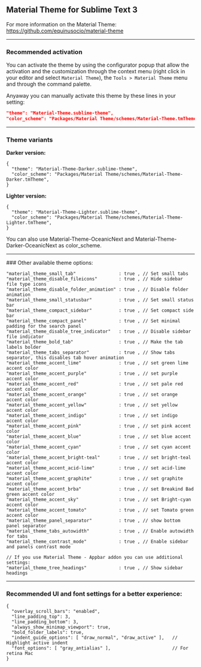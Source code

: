 ## Material Theme for Sublime Text 3

For more information on the Material Theme: https://github.com/equinusocio/material-theme

**********************************************************************************************

### Recommended activation
You can activate the theme by using the configurator popup that allow the activation
and the customization through the context menu (right click in your editor and select `Material Theme`),
the `Tools > Material Theme` menu and through the command palette.

Anyaway you can manually activate this theme by these lines in your setting:

```json
"theme": "Material-Theme.sublime-theme",
"color_scheme": "Packages/Material Theme/schemes/Material-Theme.tmTheme",
```

**********************************************************************************************

### Theme variants

**Darker version:**

```
{
  "theme": "Material-Theme-Darker.sublime-theme",
  "color_scheme": "Packages/Material Theme/schemes/Material-Theme-Darker.tmTheme",
}
```

**Lighter version:**

```
{
  "theme": "Material-Theme-Lighter.sublime-theme",
  "color_scheme": "Packages/Material Theme/schemes/Material-Theme-Lighter.tmTheme",
}
```

You can also use Material-Theme-OceanicNext and Material-Theme-Darker-OceanicNext as color_scheme.

**********************************************************************************************

### Other available theme options:

```
"material_theme_small_tab"                : true , // Set small tabs
"material_theme_disable_fileicons"        : true , // Hide sidebar file type icons
"material_theme_disable_folder_animation" : true , // Disable folder animation
"material_theme_small_statusbar"          : true , // Set small status bar
"material_theme_compact_sidebar"          : true , // Set compact side bar
"material_theme_compact_panel"            : true , // Set minimal padding for the search panel
"material_theme_disable_tree_indicator"   : true , // Disable sidebar file indicator
"material_theme_bold_tab"                 : true , // Make the tab labels bolder
"material_theme_tabs_separator"           : true , // Show tabs separator, this disables tab hover animation
"material_theme_accent_lime"              : true , // set green lime accent color
"material_theme_accent_purple"            : true , // set purple accent color
"material_theme_accent_red"               : true , // set pale red accent color
"material_theme_accent_orange"            : true , // set orange accent color
"material_theme_accent_yellow"            : true , // set yellow accent color
"material_theme_accent_indigo"            : true , // set indigo accent color
"material_theme_accent_pink"              : true , // set pink accent color
"material_theme_accent_blue"              : true , // set blue accent color
"material_theme_accent_cyan"              : true , // set cyan accent color
"material_theme_accent_bright-teal"       : true , // set bright-teal accent color
"material_theme_accent_acid-lime"         : true , // set acid-lime accent color
"material_theme_accent_graphite"          : true , // set graphite accent color
"material_theme_accent_brba"              : true , // set Breakind Bad green accent color
"material_theme_accent_sky"               : true , // set Bright-cyan accent color
"material_theme_accent_tomato"            : true , // set Tomato green accent color
"material_theme_panel_separator"          : true , // show bottom panel separator
"material_theme_tabs_autowidth"           : true , // Enable autowidth for tabs
"material_theme_contrast_mode"            : true , // Enable sidebar and panels contrast mode

// If you use Material Theme - Appbar addon you can use additional settings:
"material_theme_tree_headings"            : true , // Show sidebar headings
```

**********************************************************************************************

### Recommended UI and font settings for a better experience:

```
{
  "overlay_scroll_bars": "enabled",
  "line_padding_top": 3,
  "line_padding_bottom": 3,
  "always_show_minimap_viewport": true,
  "bold_folder_labels": true,
  "indent_guide_options": [ "draw_normal", "draw_active" ],   // Highlight active indent
  "font_options": [ "gray_antialias" ],                       // For retina Mac
}
```


